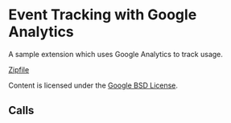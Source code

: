 
Event Tracking with Google Analytics
=======

A sample extension which uses Google Analytics to track usage.

[Zipfile](http://developer.chrome.com/extensions/examples/tutorials/analytics.zip)

Content is licensed under the [Google BSD License](http://code.google.com/google_bsd_license.html).

Calls
-----

